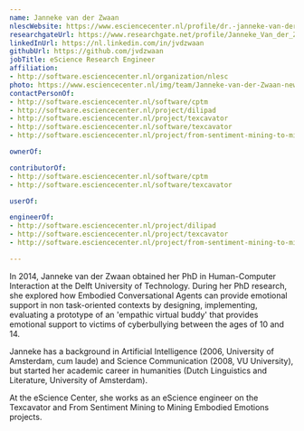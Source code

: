 ```yaml
---
name: Janneke van der Zwaan
nlescWebsite: https://www.esciencecenter.nl/profile/dr.-janneke-van-der-zwaan
researchgateUrl: https://www.researchgate.net/profile/Janneke_Van_der_Zwaan
linkedInUrl: https://nl.linkedin.com/in/jvdzwaan
githubUrl: https://github.com/jvdzwaan
jobTitle: eScience Research Engineer
affiliation:
- http://software.esciencecenter.nl/organization/nlesc
photo: https://www.esciencecenter.nl/img/team/Janneke-van-der-Zwaan-new.jpg
contactPersonOf:
- http://software.esciencecenter.nl/software/cptm
- http://software.esciencecenter.nl/project/dilipad
- http://software.esciencecenter.nl/project/texcavator
- http://software.esciencecenter.nl/software/texcavator
- http://software.esciencecenter.nl/project/from-sentiment-mining-to-mining-embodied-emotions

ownerOf:

contributorOf:
- http://software.esciencecenter.nl/software/cptm
- http://software.esciencecenter.nl/software/texcavator

userOf:

engineerOf:
- http://software.esciencecenter.nl/project/dilipad
- http://software.esciencecenter.nl/project/texcavator
- http://software.esciencecenter.nl/project/from-sentiment-mining-to-mining-embodied-emotions

---
```

In 2014, Janneke van der Zwaan obtained her PhD in Human-Computer Interaction at the Delft University of Technology. During her PhD research, she explored how Embodied Conversational Agents can provide emotional support in non task-oriented contexts by designing, implementing, evaluating a prototype of an 'empathic virtual buddy' that provides emotional support to victims of cyberbullying between the ages of 10 and 14.

Janneke has a background in Artificial Intelligence (2006, University of Amsterdam, cum laude) and Science Communication (2008, VU University), but started her academic career in humanities (Dutch Linguistics and Literature, University of Amsterdam).

At the eScience Center, she works as an eScience engineer on the Texcavator and From Sentiment Mining to Mining Embodied Emotions projects.
